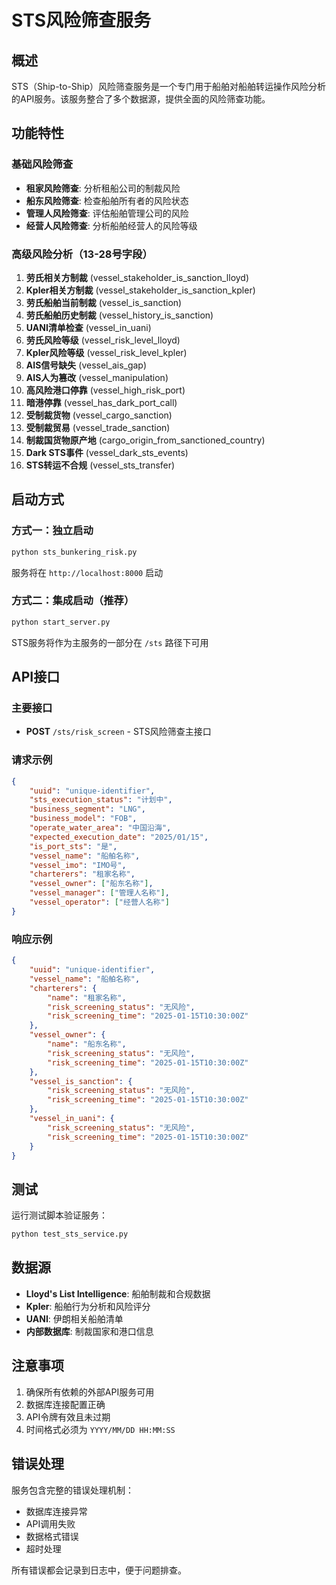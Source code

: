 # STS风险筛查服务

## 概述

STS（Ship-to-Ship）风险筛查服务是一个专门用于船舶对船舶转运操作风险分析的API服务。该服务整合了多个数据源，提供全面的风险筛查功能。

## 功能特性

### 基础风险筛查
- **租家风险筛查**: 分析租船公司的制裁风险
- **船东风险筛查**: 检查船舶所有者的风险状态
- **管理人风险筛查**: 评估船舶管理公司的风险
- **经营人风险筛查**: 分析船舶经营人的风险等级

### 高级风险分析（13-28号字段）
1. **劳氏相关方制裁** (vessel_stakeholder_is_sanction_lloyd)
2. **Kpler相关方制裁** (vessel_stakeholder_is_sanction_kpler)
3. **劳氏船舶当前制裁** (vessel_is_sanction)
4. **劳氏船舶历史制裁** (vessel_history_is_sanction)
5. **UANI清单检查** (vessel_in_uani)
6. **劳氏风险等级** (vessel_risk_level_lloyd)
7. **Kpler风险等级** (vessel_risk_level_kpler)
8. **AIS信号缺失** (vessel_ais_gap)
9. **AIS人为篡改** (vessel_manipulation)
10. **高风险港口停靠** (vessel_high_risk_port)
11. **暗港停靠** (vessel_has_dark_port_call)
12. **受制裁货物** (vessel_cargo_sanction)
13. **受制裁贸易** (vessel_trade_sanction)
14. **制裁国货物原产地** (cargo_origin_from_sanctioned_country)
15. **Dark STS事件** (vessel_dark_sts_events)
16. **STS转运不合规** (vessel_sts_transfer)

## 启动方式

### 方式一：独立启动
```bash
python sts_bunkering_risk.py
```
服务将在 `http://localhost:8000` 启动

### 方式二：集成启动（推荐）
```bash
python start_server.py
```
STS服务将作为主服务的一部分在 `/sts` 路径下可用

## API接口

### 主要接口
- **POST** `/sts/risk_screen` - STS风险筛查主接口

### 请求示例
```json
{
    "uuid": "unique-identifier",
    "sts_execution_status": "计划中",
    "business_segment": "LNG",
    "business_model": "FOB",
    "operate_water_area": "中国沿海",
    "expected_execution_date": "2025/01/15",
    "is_port_sts": "是",
    "vessel_name": "船舶名称",
    "vessel_imo": "IMO号",
    "charterers": "租家名称",
    "vessel_owner": ["船东名称"],
    "vessel_manager": ["管理人名称"],
    "vessel_operator": ["经营人名称"]
}
```

### 响应示例
```json
{
    "uuid": "unique-identifier",
    "vessel_name": "船舶名称",
    "charterers": {
        "name": "租家名称",
        "risk_screening_status": "无风险",
        "risk_screening_time": "2025-01-15T10:30:00Z"
    },
    "vessel_owner": {
        "name": "船东名称",
        "risk_screening_status": "无风险",
        "risk_screening_time": "2025-01-15T10:30:00Z"
    },
    "vessel_is_sanction": {
        "risk_screening_status": "无风险",
        "risk_screening_time": "2025-01-15T10:30:00Z"
    },
    "vessel_in_uani": {
        "risk_screening_status": "无风险",
        "risk_screening_time": "2025-01-15T10:30:00Z"
    }
}
```

## 测试

运行测试脚本验证服务：
```bash
python test_sts_service.py
```

## 数据源

- **Lloyd's List Intelligence**: 船舶制裁和合规数据
- **Kpler**: 船舶行为分析和风险评分
- **UANI**: 伊朗相关船舶清单
- **内部数据库**: 制裁国家和港口信息

## 注意事项

1. 确保所有依赖的外部API服务可用
2. 数据库连接配置正确
3. API令牌有效且未过期
4. 时间格式必须为 `YYYY/MM/DD HH:MM:SS`

## 错误处理

服务包含完整的错误处理机制：
- 数据库连接异常
- API调用失败
- 数据格式错误
- 超时处理

所有错误都会记录到日志中，便于问题排查。
